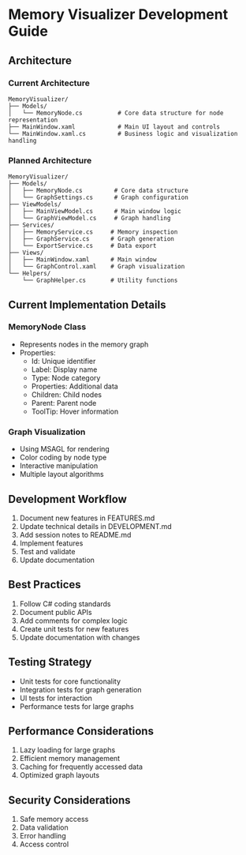 # Memory Visualizer Development Guide

## Architecture

### Current Architecture
```
MemoryVisualizer/
├── Models/
│   └── MemoryNode.cs          # Core data structure for node representation
├── MainWindow.xaml            # Main UI layout and controls
└── MainWindow.xaml.cs         # Business logic and visualization handling
```

### Planned Architecture
```
MemoryVisualizer/
├── Models/
│   ├── MemoryNode.cs         # Core data structure
│   └── GraphSettings.cs      # Graph configuration
├── ViewModels/
│   ├── MainViewModel.cs      # Main window logic
│   └── GraphViewModel.cs     # Graph handling
├── Services/
│   ├── MemoryService.cs     # Memory inspection
│   ├── GraphService.cs      # Graph generation
│   └── ExportService.cs     # Data export
├── Views/
│   ├── MainWindow.xaml      # Main window
│   └── GraphControl.xaml    # Graph visualization
└── Helpers/
    └── GraphHelper.cs       # Utility functions
```

## Current Implementation Details

### MemoryNode Class
- Represents nodes in the memory graph
- Properties:
  - Id: Unique identifier
  - Label: Display name
  - Type: Node category
  - Properties: Additional data
  - Children: Child nodes
  - Parent: Parent node
  - ToolTip: Hover information

### Graph Visualization
- Using MSAGL for rendering
- Color coding by node type
- Interactive manipulation
- Multiple layout algorithms

## Development Workflow
1. Document new features in FEATURES.md
2. Update technical details in DEVELOPMENT.md
3. Add session notes to README.md
4. Implement features
5. Test and validate
6. Update documentation

## Best Practices
1. Follow C# coding standards
2. Document public APIs
3. Add comments for complex logic
4. Create unit tests for new features
5. Update documentation with changes

## Testing Strategy
- Unit tests for core functionality
- Integration tests for graph generation
- UI tests for interaction
- Performance tests for large graphs

## Performance Considerations
1. Lazy loading for large graphs
2. Efficient memory management
3. Caching for frequently accessed data
4. Optimized graph layouts

## Security Considerations
1. Safe memory access
2. Data validation
3. Error handling
4. Access control
